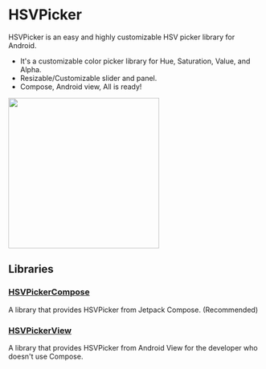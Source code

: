 # HSVPicker

HSVPicker is an easy and highly customizable HSV picker library for Android.

- It's a customizable color picker library for Hue, Saturation, Value, and Alpha.
- Resizable/Customizable slider and panel.
- Compose, Android view, All is ready!

<img src="compose/static/HSVPicker.gif" width="300" >

## Libraries

### [HSVPickerCompose](./compose)

A library that provides HSVPicker from Jetpack Compose. (Recommended)

### [HSVPickerView](./view)

A library that provides HSVPicker from Android View for the developer who doesn't use Compose.

